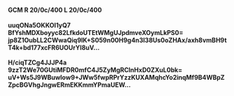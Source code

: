 #### GCM R 20/0c/400 L 20/0c/400
**uuqONa5OKKOI1yQ7**<br/>**BfYshMDXboyyc82LfkdoUTEtWMgUJpdmveXOymLkPS0=**<br/>**jp8Z1OubLL2CWwaQiq9lK+S059n00H9g4n3I38Us0oZHAx/axh8vmBH9tT4k+bd177xcFR6UOUrYI8uV...**<br/><br/>
**H/ciqTZCg4JJJP4a**<br/>**9zzT2We70GUtiMFDR0mfC4J5ZyMgRClnHxD0ZXuL0bk=**<br/>**uV+Ws5J9WBuwlow9+JWw5fwpRPrYzzKUXAMqhcYo2inqMf9B4WBpZZpcBGVhgJngwERmEKKmmYPmaUEW...**